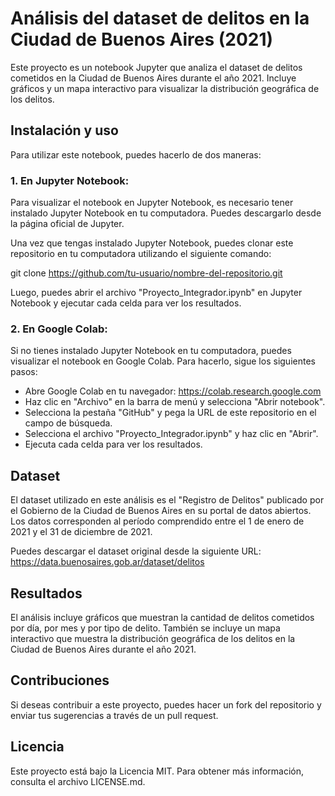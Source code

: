 # Análisis del dataset de delitos en la Ciudad de Buenos Aires (2021)
Este proyecto es un notebook Jupyter que analiza el dataset de delitos cometidos en la Ciudad de Buenos Aires durante el año 2021. Incluye gráficos y un mapa interactivo para visualizar la distribución geográfica de los delitos.

## Instalación y uso
Para utilizar este notebook, puedes hacerlo de dos maneras:

### 1. En Jupyter Notebook:
Para visualizar el notebook en Jupyter Notebook, es necesario tener instalado Jupyter Notebook en tu computadora. Puedes descargarlo desde la página oficial de Jupyter.

Una vez que tengas instalado Jupyter Notebook, puedes clonar este repositorio en tu computadora utilizando el siguiente comando:

git clone https://github.com/tu-usuario/nombre-del-repositorio.git

Luego, puedes abrir el archivo "Proyecto_Integrador.ipynb" en Jupyter Notebook y ejecutar cada celda para ver los resultados.

### 2. En Google Colab:
Si no tienes instalado Jupyter Notebook en tu computadora, puedes visualizar el notebook en Google Colab. Para hacerlo, sigue los siguientes pasos:

- Abre Google Colab en tu navegador: https://colab.research.google.com
- Haz clic en "Archivo" en la barra de menú y selecciona "Abrir notebook".
- Selecciona la pestaña "GitHub" y pega la URL de este repositorio en el campo de búsqueda.
- Selecciona el archivo "Proyecto_Integrador.ipynb" y haz clic en "Abrir".
- Ejecuta cada celda para ver los resultados.

## Dataset
El dataset utilizado en este análisis es el "Registro de Delitos" publicado por el Gobierno de la Ciudad de Buenos Aires en su portal de datos abiertos. Los datos corresponden al período comprendido entre el 1 de enero de 2021 y el 31 de diciembre de 2021.

Puedes descargar el dataset original desde la siguiente URL: https://data.buenosaires.gob.ar/dataset/delitos

## Resultados
El análisis incluye gráficos que muestran la cantidad de delitos cometidos por día, por mes y por tipo de delito. También se incluye un mapa interactivo que muestra la distribución geográfica de los delitos en la Ciudad de Buenos Aires durante el año 2021.

## Contribuciones
Si deseas contribuir a este proyecto, puedes hacer un fork del repositorio y enviar tus sugerencias a través de un pull request.

## Licencia
Este proyecto está bajo la Licencia MIT. Para obtener más información, consulta el archivo LICENSE.md.
